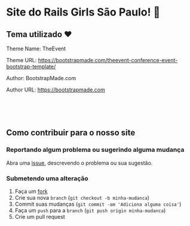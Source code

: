 # Site do Rails Girls São Paulo! :tada:

## Tema utilizado :hearts:
Theme Name: TheEvent

Theme URL: https://bootstrapmade.com/theevent-conference-event-bootstrap-template/

Author: BootstrapMade.com

Author URL: https://bootstrapmade.com


<br><br><br>
## Como contribuir para o nosso site

### Reportando algum problema ou sugerindo alguma mudança
Abra uma [issue](https://github.com/RailsGirls-SP/RailsGirls/issues/new), descrevendo o problema ou sua sugestão.

### Submetendo uma alteração
1. Faça um [fork](https://github.com/RailsGirls-SP/RailsGirls/fork)
2. Crie sua nova `branch` (`git checkout -b minha-mudanca`)
3. Commit suas mudanças (`git commit -am 'Adiciona alguma coisa'`)
4. Faça um `push` para a `branch` (`git push origin minha-mudanca`)
5. Crie um pull request
